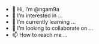 - 👋 Hi, I’m @ngam9a
- 👀 I’m interested in ...
- 🌱 I’m currently learning ...
- 💞️ I’m looking to collaborate on ...
- 📫 How to reach me ...

<!---
ngam9a/ngam9a is a ✨ special ✨ repository because its `README.md` (this file) appears on your GitHub profile.
You can click the Preview link to take a look at your changes.
--->
